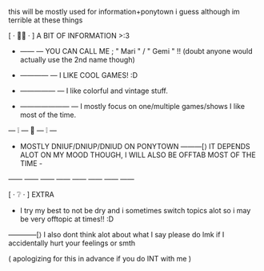 this will be mostly used for information+ponytown i guess although im terrible at these things

[ · 📝❔ · ] 
A BIT OF INFORMATION >:3


 - —— — YOU CAN CALL ME ; " Mari " / " Gemi " !!
(doubt anyone would actually use the 2nd name though)

 - ———— — I LIKE COOL GAMES! :D

 - ————— — I like colorful and vintage stuff.

 - ——————— — I mostly focus on one/multiple games/shows I like most of the time.

— ❕ — 🧭 — ❕ —

 - MOSTLY DNIUF/DNIUP/DNIUD ON PONYTOWN ———[⟩
IT DEPENDS ALOT ON MY MOOD THOUGH, I WILL ALSO BE OFFTAB MOST OF THE TIME -

—— —— —— —— —— —— —— ——

[ · ❔ · ] 
EXTRA

- I try my best to not be dry and i sometimes switch topics alot so i may be very offtopic at times!! :D


————[⟩  I also dont think alot about what I say please do lmk if I accidentally hurt your feelings or smth

( apologizing for this in advance 
if you do INT with me )
